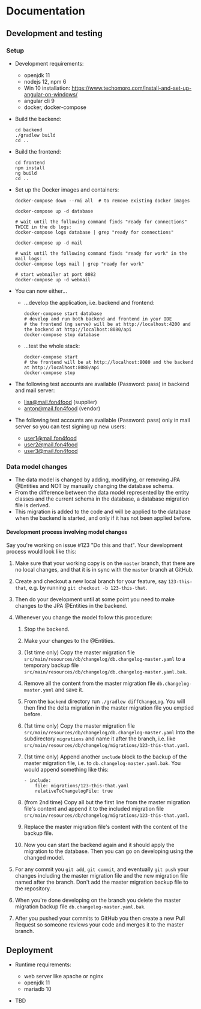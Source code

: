 # Documentation

## Development and testing

### Setup

* Development requirements:
  * openjdk 11
  * nodejs 12, npm 6
   * Win 10 installation: https://www.techomoro.com/install-and-set-up-angular-on-windows/
  * angular cli 9
  * docker, docker-compose

* Build the backend:

      cd backend
      ./gradlew build
      cd ..

* Build the frontend:

      cd frontend
      npm install
      ng build
      cd ..

* Set up the Docker images and containers:

      docker-compose down --rmi all  # to remove existing docker images
      
      docker-compose up -d database

      # wait until the following command finds "ready for connections" TWICE in the db logs:
      docker-compose logs database | grep "ready for connections"
      
      docker-compose up -d mail

      # wait until the following command finds "ready for work" in the mail logs:
      docker-compose logs mail | grep "ready for work"

      # start webmailer at port 8082
      docker-compose up -d webmail

* You can now either...

  * ...develop the application, i.e. backend and frontend:

        docker-compose start database
        # develop and run both backend and frontend in your IDE
        # the frontend (ng serve) will be at http://localhost:4200 and the backend at http://localhost:8080/api
        docker-compose stop database

  * ...test the whole stack:

        docker-compose start
        # the frontend will be at http://localhost:8080 and the backend at http://localhost:8080/api
        docker-compose stop

* The following test accounts are available (Password: pass) in backend and mail server:
  * lisa@mail.fon4food (supplier)
  * anton@mail.fon4food (vendor)

* The following test accounts are available (Password: pass) only in mail server so you can test signing up new users:
  * user1@mail.fon4food
  * user2@mail.fon4food
  * user3@mail.fon4food

### Data model changes

* The data model is changed by adding, modifying, or removing JPA @Entities and NOT by manually changing the database schema.
* From the difference between the data model represented by the entity classes and the current schema in the database, a database migration file is derived.
* This migration is added to the code and will be applied to the database when the backend is started, and only if it has not been applied before.

#### Development process involving model changes

Say you're working on issue #123 "Do this and that". Your development process would look like this:

1. Make sure that your working copy is on the `master` branch, that there are no local changes, and that it is in sync with the `master` branch at GitHub.
2. Create and checkout a new local branch for your feature, say `123-this-that`, e.g. by running `git checkout -b 123-this-that`.
3. Then do your development until at some point you need to make changes to the JPA @Entities in the backend.
4. Whenever you change the model follow this procedure:

   1. Stop the backend.
   2. Make your changes to the @Entities.
   3. (1st time only) Copy the master migration file `src/main/resources/db/changelog/db.changelog-master.yaml` to a temporary backup file `src/main/resources/db/changelog/db.changelog-master.yaml.bak`.
   4. Remove all the content from the master migration file `db.changelog-master.yaml` and save it.
   5. From the `backend` directory run `./gradlew diffChangeLog`. You will then find the delta migration in the master migration file you emptied before.
   6. (1st time only) Copy the master migration file `src/main/resources/db/changelog/db.changelog-master.yaml` into the subdirectory `migrations` and name it after the branch, i.e. like `src/main/resources/db/changelog/migrations/123-this-that.yaml`.
   7. (1st time only) Append another `include` block to the backup of the master migration file, i.e. to `db.changelog-master.yaml.bak`. You would append something like this:
       
          - include:
              file: migrations/123-this-that.yaml
              relativeToChangelogFile: true

   8. (from 2nd time) Copy all but the first line from the master migration file's content and append it to the included migration file `src/main/resources/db/changelog/migrations/123-this-that.yaml`.
   9. Replace the master migration file's content with the content of the backup file.
   10. Now you can start the backend again and it should apply the migration to the database. Then you can go on developing using the changed model.

5. For any commit you `git add`, `git commit`, and eventually `git push` your changes including the master migration file and the new migration file named after the branch. Don't add the master migration backup file to the repository.
6. When you're done developing on the branch you delete the master migration backup file `db.changelog-master.yaml.bak`.
7. After you pushed your commits to GitHub you then create a new Pull Request so someone reviews your code and merges it to the master branch.

## Deployment

* Runtime requirements:
  * web server like apache or nginx
  * openjdk 11
  * mariadb 10

* TBD

